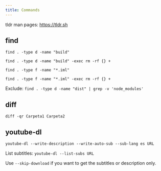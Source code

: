 ```yaml
---
title: Commands
---
```


tldr man pages: https://tldr.sh


## find

`find . -type d -name "build"`

`find . -type d -name "build" -exec rm -rf {} +`

`find . -type f -name "*.iml"`

`find . -type f -name "*.iml" -exec rm -rf {} +`

Exclude: `find . -type d -name "dist" | grep -v 'node_modules'`


## diff

`diff -qr Carpeta1 Carpeta2`


## youtube-dl

`youtube-dl --write-description --write-auto-sub --sub-lang es URL`

List subtitles: `youtube-dl --list-subs URL`

Use `--skip-download` if you want to get the subtitles or description only.
